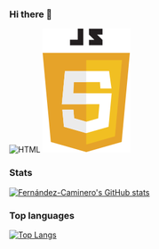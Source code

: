 ### Hi there 👋

<!--
**fdezcaminero/fdezcaminero** is a ✨ _special_ ✨ repository because its `README.md` (this file) appears on your GitHub profile.

Here are some ideas to get you started:

- 🔭 I’m currently working on ...
- 🌱 I’m currently learning ...
- 👯 I’m looking to collaborate on ...
- 🤔 I’m looking for help with ...
- 💬 Ask me about ...
- 📫 How to reach me: ...
- 😄 Pronouns: ...
- ⚡ Fun fact: ...
-->

<img src='https://cdn.jsdelivr.net/npm/@programming-languages-logos/html@0.0.1/html.svg' alt='HTML'>
<img src='javascript.svg' alt='JavaScript'>

### Stats

[![Fernández-Caminero's GitHub stats](https://github-readme-stats.vercel.app/api?username=fdezcaminero)](https://github.com/anuraghazra/github-readme-stats)

### Top languages

[![Top Langs](https://github-readme-stats.vercel.app/api/top-langs/?username=fdezcaminero)](https://github.com/anuraghazra/github-readme-stats)
